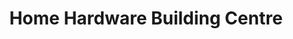 ---
title: "Home Hardware Building Centre"
url: /sudbury/home-hardware-building-centre/
shop: Baumarkt
---